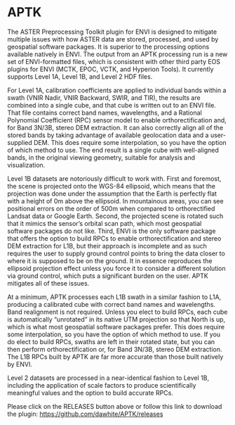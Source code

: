 APTK
====

The ASTER Preprocessing Toolkit plugin for ENVI is designed to mitigate multiple issues with how ASTER data are stored, processed, and used by geospatial software packages. It is superior to the processing options available natively in ENVI. The output from an APTK processing run is a new set of ENVI-formatted files, which is consistent with other third party EOS plugins for ENVI (MCTK, EPOC, VCTK, and Hyperion Tools). It currently supports Level 1A, Level 1B, and Level 2 HDF files.

For Level 1A, calibration coefficients are applied to individual bands within a swath (VNIR Nadir, VNIR Backward, SWIR, and TIR), the results are combined into a single cube, and that cube is written out to an ENVI file. That file contains correct band names, wavelengths, and a Rational Polynomial Coefficient (RPC) sensor model to enable orthorectification and, for Band 3N/3B, stereo DEM extraction. It can also correctly align all of the stored bands by taking advantage of available geolocation data and a user-supplied DEM. This does require some interpolation, so you have the option of which method to use.  The end result is a single cube with well-aligned bands, in the original viewing geometry, suitable for analysis and visualization.

Level 1B datasets are notoriously difficult to work with. First and foremost, the scene is projected onto the WGS-84 ellipsoid, which means that the projection was done under the assumption that the Earth is perfectly flat with a height of 0m above the ellipsoid. In mountainous areas, you can see positional errors on the order of 500m when compared to orthorectified Landsat data or Google Earth. Second, the projected scene is rotated such that it mimics the sensor’s orbital scan path, which most geospatial software packages do not like. Third, ENVI is the only software package that offers the option to build RPCs to enable orthorectification and stereo DEM extraction for L1B, but their approach is incomplete and as such requires the user to supply ground control points to bring the data closer to where it is supposed to be on the ground. It in essence reproduces the ellipsoid projection effect unless you force it to consider a different solution via ground control, which puts a significant burden on the user. APTK mitigates all of these issues.

At a minimum, APTK processes each L1B swath in a similar fashion to L1A, producing a calibrated cube with correct band names and wavelengths. Band realignment is not required. Unless you elect to build RPCs, each cube is automatically “unrotated” in its native UTM projection so that North is up, which is what most geospatial software packages prefer. This does require some interpolation, so you have the option of which method to use. If you do elect to build RPCs, swaths are left in their rotated state, but you can then perform orthorectification or, for Band 3N/3B, stereo DEM extraction. The L1B RPCs built by APTK are far more accurate than those built natively by ENVI.

Level 2 datasets are processed in a near-identical fashion to Level 1B, including the application of scale factors to produce scientifically meaningful values and the option to build accurate RPCs.

Please click on the RELEASES button above or follow this link to download the plugin: https://github.com/dawhite/APTK/releases
